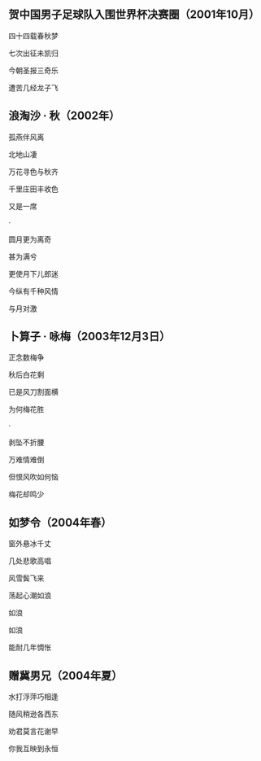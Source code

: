 ## 贺中国男子足球队入围世界杯决赛圈（2001年10月）

四十四载春秋梦

七次出征未凯归

今朝圣报三奇乐

遭苦几经龙子飞

## 浪淘沙 · 秋（2002年）

孤燕伴风离

北地山凄

万花寻色与秋齐

千里庄田丰收色

又是一席

·

圆月更为离奇

甚为满兮

更使月下儿郎迷

今纵有千种风情

与月对激

## 卜算子 · 咏梅（2003年12月3日）

正念数梅争

秋后白花剩

已是风刀割面横

为何梅花胜

·

剥坠不折腰

万难情难倒

但恨风吹如何恼

梅花却鸣少

## 如梦令（2004年春）

窗外悬冰千丈

几处悲歌高唱

风雪鬓飞来

荡起心潮如浪

如浪

如浪

能耐几年惆怅

## 赠冀男兄（2004年夏）

水打浮萍巧相逢

随风稍逊各西东

劝君莫言花谢早

你我互映到永恒